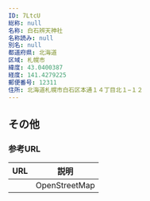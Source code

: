 ```yaml
---
ID: 7LtcU
総称: null
名称: 白石辨天神社
名称読み: null
別名: null
都道府県: 北海道
区域: 札幌市
緯度: 43.0400387
経度: 141.4279225
郵便番号: 12311
住所: 北海道札幌市白石区本通１４丁目北１−１２
---
```


## その他

### 参考URL

| URL | 説明          |
| --- | ------------- |
|     | OpenStreetMap |
